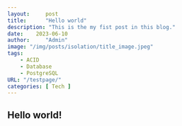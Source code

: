 ```yaml
---
layout:     post
title:      "Hello world"
description: "This is the my fist post in this blog."
date:    2023-06-10
author:     "Admin"
image: "/img/posts/isolation/title_image.jpeg"
tags:
    - ACID
    - Database
    - PostgreSQL
URL: "/testpage/"
categories: [ Tech ]
---
```

## Hello world!